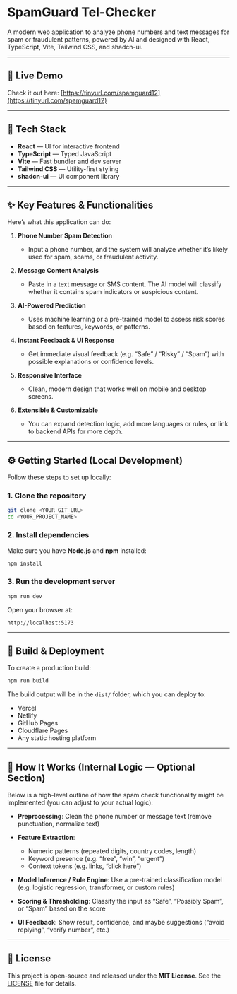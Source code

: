 
# SpamGuard Tel-Checker

A modern web application to analyze phone numbers and text messages for spam or fraudulent patterns, powered by AI and designed with React, TypeScript, Vite, Tailwind CSS, and shadcn-ui.

---

## 🚀 Live Demo

Check it out here:
[https://tinyurl.com/spamguard12](https://tinyurl.com/spamguard12)

---

## 🧩 Tech Stack

* **React** — UI for interactive frontend
* **TypeScript** — Typed JavaScript
* **Vite** — Fast bundler and dev server
* **Tailwind CSS** — Utility-first styling
* **shadcn-ui** — UI component library

---

## ✨ Key Features & Functionalities

Here’s what this application can do:

1. **Phone Number Spam Detection**

   * Input a phone number, and the system will analyze whether it’s likely used for spam, scams, or fraudulent activity.

2. **Message Content Analysis**

   * Paste in a text message or SMS content. The AI model will classify whether it contains spam indicators or suspicious content.

3. **AI-Powered Prediction**

   * Uses machine learning or a pre-trained model to assess risk scores based on features, keywords, or patterns.

4. **Instant Feedback & UI Response**

   * Get immediate visual feedback (e.g. “Safe” / “Risky” / “Spam”) with possible explanations or confidence levels.

5. **Responsive Interface**

   * Clean, modern design that works well on mobile and desktop screens.

6. **Extensible & Customizable**

   * You can expand detection logic, add more languages or rules, or link to backend APIs for more depth.

---

## ⚙️ Getting Started (Local Development)

Follow these steps to set up locally:

### 1. Clone the repository

```bash
git clone <YOUR_GIT_URL>
cd <YOUR_PROJECT_NAME>
```

### 2. Install dependencies

Make sure you have **Node.js** and **npm** installed:

```bash
npm install
```

### 3. Run the development server

```bash
npm run dev
```

Open your browser at:

```
http://localhost:5173
```

---

## 🚢 Build & Deployment

To create a production build:

```bash
npm run build
```

The build output will be in the `dist/` folder, which you can deploy to:

* Vercel
* Netlify
* GitHub Pages
* Cloudflare Pages
* Any static hosting platform

---

## 🧠 How It Works (Internal Logic — Optional Section)

Below is a high-level outline of how the spam check functionality might be implemented (you can adjust to your actual logic):

* **Preprocessing**: Clean the phone number or message text (remove punctuation, normalize text)
* **Feature Extraction**:

  * Numeric patterns (repeated digits, country codes, length)
  * Keyword presence (e.g. “free”, “win”, “urgent”)
  * Context tokens (e.g. links, “click here”)
* **Model Inference / Rule Engine**: Use a pre-trained classification model (e.g. logistic regression, transformer, or custom rules)
* **Scoring & Thresholding**: Classify the input as “Safe”, “Possibly Spam”, or “Spam” based on the score
* **UI Feedback**: Show result, confidence, and maybe suggestions (“avoid replying”, “verify number”, etc.)

---

## 📄 License

This project is open-source and released under the **MIT License**. See the [LICENSE](LICENSE) file for details.

